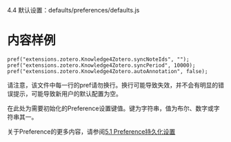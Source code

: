 4.4 默认设置：defaults/preferences/defaults.js

# 内容样例

```
pref("extensions.zotero.Knowledge4Zotero.syncNoteIds", "");
pref("extensions.zotero.Knowledge4Zotero.syncPeriod", 10000);
pref("extensions.zotero.Knowledge4Zotero.autoAnnotation", false);
```

请注意，该文件中每一行的pref请勿换行。换行可能导致失效，并不会有明显的错误提示，可能导致新用户的默认配置为空。

在此处为需要初始化的Preference设置键值。键为字符串，值为布尔、数字或字符串其一。

关于Preference的更多内容，请参阅[5.1 Preference持久化设置](https://zotero.yuque.com/books/share/8d230829-6004-4934-b4c6-685a7001bfa0/fgvvnl)